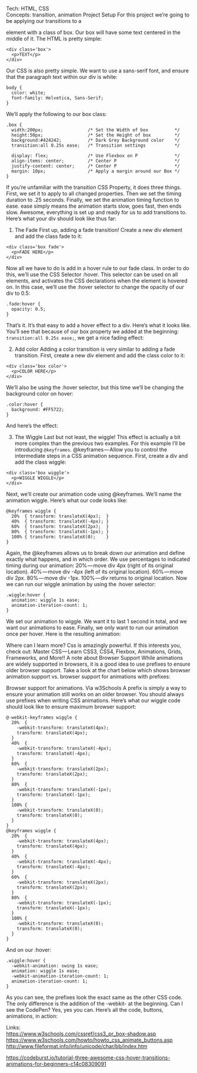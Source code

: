 Tech: HTML, CSS  
Concepts: transition, animation
Project Setup
For this project we’re going to be applying our transitions to a <div> element with a class of box. Our box will have some text centered in the middle of it. The HTML is pretty simple:
```
<div class='box'>
  <p>TEXT</p>
</div>
```
Our CSS is also pretty simple. We want to use a sans-serif font, and ensure that the paragraph text within our div is white:
```
body {
  color: white;
  font-family: Helvetica, Sans-Serif;
}
```
We’ll apply the following to our box class:
```
.box {
  width:200px;                 /* Set the Width of box          */
  height:50px;                 /* Set the Height of box         */
  background:#424242;          /* Dark Grey Background color    */
  transition:all 0.25s ease;   /* Transition settings           */

  display: flex;               /* Use Flexbox on P              */
  align-items: center;         /* Center P                      */
  justify-content: center;     /* Center P                      */
  margin: 10px;                /* Apply a margin around our Box */
}
```
If you’re unfamiliar with the transition CSS Property, it does three things. First, we set it to apply to all changed properties. Then we set the timing duration to .25 seconds. Finally, we set the animation timing function to ease. ease simply means the animation starts slow, goes fast, then ends slow.
Awesome, everything is set up and ready for us to add transitions to. Here’s what your div should look like thus far:

1. The Fade
First up, adding a fade transition! Create a new div element and add the class fade to it:
```
<div class='box fade'>
  <p>FADE HERE</p>
</div>
```
Now all we have to do is add in a hover rule to our fade class. In order to do this, we’ll use the CSS Selector :hover. This selector can be used on all elements, and activates the CSS declarations when the element is hovered on. In this case, we’ll use the :hover selector to change the opacity of our div to 0.5:
```
.fade:hover {
  opacity: 0.5;
}
```
That’s it. It’s that easy to add a hover effect to a div. Here’s what it looks like. You’ll see that because of our box property we added at the beginning: ```transition:all 0.25s ease;```, we get a nice fading effect:

2. Add color
Adding a color transition is very similar to adding a fade transition. First, create a new div element and add the class color to it:
```
<div class='box color'>
  <p>COLOR HERE</p>
</div>
```
We’ll also be using the :hover selector, but this time we’ll be changing the background color on hover:
```
.color:hover {
  background: #FF5722;
}
```
And here’s the effect:

3. The Wiggle
Last but not least, the wiggle! This effect is actually a bit more complex than the previous two examples. For this example I’ll be introducing ```@keyframes```.
@keyframes — Allow you to control the intermediate steps in a CSS animation sequence.
First, create a div and add the class wiggle:
```
<div class='box wiggle'>
  <p>WIGGLE WIGGLE</p>
</div>
```
Next, we’ll create our animation code using @keyframes. We’ll name the animation wiggle. Here’s what our code looks like:
```
@keyframes wiggle {
  20%  { transform: translateX(4px);  }
  40%  { transform: translateX(-4px); }
  60%  { transform: translateX(2px);  }
  80%  { transform: translateX(-1px); }
  100% { transform: translateX(0);    }
}
```
Again, the @keyframes allows us to break down our animation and define exactly what happens, and in which order. We use percentages to indicated timing during our animation:
20% — move div 4px (right of its original location).
40% — move div -4px (left of its original location).
60% — move div 2px.
80% — move div -1px.
100% — div returns to original location.
Now we can run our wiggle animation by using the :hover selector:
```
.wiggle:hover {
  animation: wiggle 1s ease;
  animation-iteration-count: 1;
}
```
We set our animation to wiggle. We want it to last 1 second in total, and we want our animations to ease.
Finally, we only want to run our animation once per hover.
Here is the resulting animation:

Where can I learn more?
Css is amazingly powerful. If this interests you, check out: Master CSS — Learn CSS3, CSS4, Flexbox, Animations, Grids, Frameworks, and More!!
A note about Browser Support
While animations are widely supported in browsers, it is a good idea to use prefixes to ensure older browser support. Take a look at the chart below which shows browser animation support vs. browser support for animations with prefixes:

Browser support for animations. Via w3Schools
A prefix is simply a way to ensure your animation still works on an older browser. You should always use prefixes when writing CSS animations. Here’s what our wiggle code should look like to ensure maximum browser support:
```
@-webkit-keyframes wiggle {
  20%  {
    -webkit-transform: translateX(4px);
    transform: translateX(4px);  
  }
  40%  {
    -webkit-transform: translateX(-4px);
    transform: translateX(-4px);
  }
  60%  {
    -webkit-transform: translateX(2px);
    transform: translateX(2px);  
  }
  80%  {
    -webkit-transform: translateX(-1px);
    transform: translateX(-1px);
  }
  100% {
    -webkit-transform: translateX(0);
    transform: translateX(0);
  }
}
@keyframes wiggle {
  20%  {
    -webkit-transform: translateX(4px);
    transform: translateX(4px);  
  }
  40%  {
    -webkit-transform: translateX(-4px);
    transform: translateX(-4px);
  }
  60%  {
    -webkit-transform: translateX(2px);
    transform: translateX(2px);  
  }
  80%  {
    -webkit-transform: translateX(-1px);
    transform: translateX(-1px);
  }
  100% {
    -webkit-transform: translateX(0);
    transform: translateX(0);
  }
}
```
And on our :hover:
```
.wiggle:hover {
  -webkit-animation: swing 1s ease;
  animation: wiggle 1s ease;
  -webkit-animation-iteration-count: 1;
  animation-iteration-count: 1;
}
```
As you can see, the prefixes look the exact same as the other CSS code. The only difference is the addition of the -webkit- at the beginning.
Can I see the CodePen?
Yes, yes you can. Here’s all the code, buttons, animations, in action:

Links:  
https://www.w3schools.com/cssref/css3_pr_box-shadow.asp  
https://www.w3schools.com/howto/howto_css_animate_buttons.asp  
http://www.fileformat.info/info/unicode/char/bb/index.htm  

https://codeburst.io/tutorial-three-awesome-css-hover-transitions-animations-for-beginners-c14c08309091
